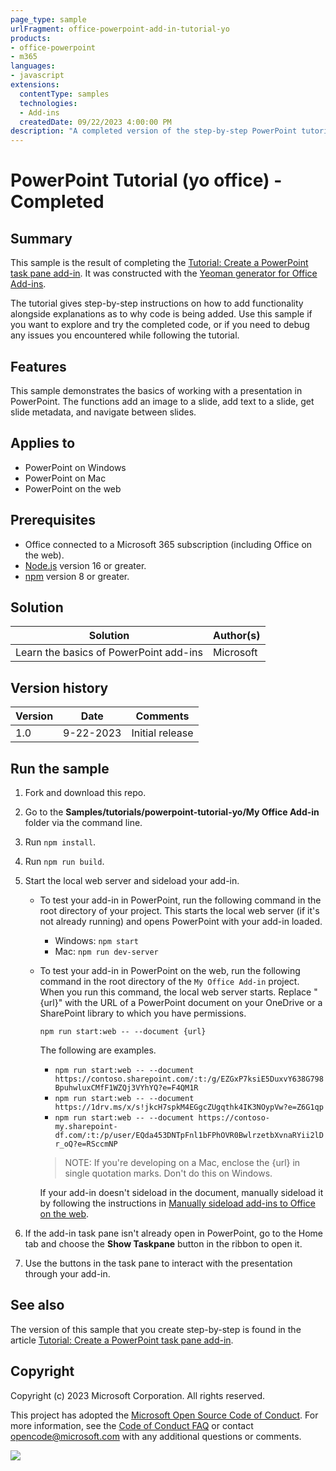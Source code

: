 ```yaml
---
page_type: sample
urlFragment: office-powerpoint-add-in-tutorial-yo
products:
- office-powerpoint
- m365
languages:
- javascript
extensions:
  contentType: samples
  technologies:
  - Add-ins
  createdDate: 09/22/2023 4:00:00 PM
description: "A completed version of the step-by-step PowerPoint tutorial hosted on learn.microsoft.com."
---
```


# PowerPoint Tutorial (yo office) - Completed

## Summary

This sample is the result of completing the [Tutorial: Create a PowerPoint task pane add-in](https://learn.microsoft.com/office/dev/add-ins/tutorials/powerpoint-tutorial?tabs=yeomangenerator). It was constructed with the [Yeoman generator for Office Add-ins](https://learn.microsoft.com/office/dev/add-ins/develop/yeoman-generator-overview).

The tutorial gives step-by-step instructions on how to add functionality alongside explanations as to why code is being added. Use this sample if you want to explore and try the completed code, or if you need to debug any issues you encountered while following the tutorial.

## Features

This sample demonstrates the basics of working with a presentation in PowerPoint. The functions add an image to a slide, add text to a slide, get slide metadata, and navigate between slides.

## Applies to

- PowerPoint on Windows
- PowerPoint on Mac
- PowerPoint on the web

## Prerequisites

- Office connected to a Microsoft 365 subscription (including Office on the web).
- [Node.js](https://nodejs.org/) version 16 or greater.
- [npm](https://docs.npmjs.com/downloading-and-installing-node-js-and-npm) version 8 or greater.

## Solution

| Solution | Author(s) |
|----------|-----------|
| Learn the basics of PowerPoint add-ins | Microsoft |

## Version history

| Version  | Date | Comments |
|----------|------|----------|
| 1.0 | 9-22-2023 | Initial release |

## Run the sample

1. Fork and download this repo.

1. Go to the **Samples/tutorials/powerpoint-tutorial-yo/My Office Add-in** folder via the command line.

1. Run `npm install`.

1. Run `npm run build`.

1. Start the local web server and sideload your add-in.

    - To test your add-in in PowerPoint, run the following command in the root directory of your project. This starts the local web server (if it's not already running) and opens PowerPoint with your add-in loaded.

      - Windows: `npm start`
      - Mac: `npm run dev-server`

    - To test your add-in in PowerPoint on the web, run the following command in the root directory of the `My Office Add-in` project. When you run this command, the local web server starts. Replace "{url}" with the URL of a PowerPoint document on your OneDrive or a SharePoint library to which you have permissions.

      ```command line
      npm run start:web -- --document {url}
      ```

      The following are examples.

      - `npm run start:web -- --document https://contoso.sharepoint.com/:t:/g/EZGxP7ksiE5DuxvY638G798BpuhwluxCMfF1WZQj3VYhYQ?e=F4QM1R`
      - `npm run start:web -- --document https://1drv.ms/x/s!jkcH7spkM4EGgcZUgqthk4IK3NOypVw?e=Z6G1qp`
      - `npm run start:web -- --document https://contoso-my.sharepoint-df.com/:t:/p/user/EQda453DNTpFnl1bFPhOVR0BwlrzetbXvnaRYii2lDr_oQ?e=RSccmNP`

      > NOTE: If you're developing on a Mac, enclose the {url} in single quotation marks. Don't do this on Windows.

      If your add-in doesn't sideload in the document, manually sideload it by following the instructions in [Manually sideload add-ins to Office on the web](https://learn.microsoft.com/office/dev/add-ins/testing/sideload-office-add-ins-for-testing).

1. If the add-in task pane isn't already open in PowerPoint, go to the Home tab and choose the **Show Taskpane** button in the ribbon to open it.

1. Use the buttons in the task pane to interact with the presentation through your add-in.

## See also

The version of this sample that you create step-by-step is found in the article [Tutorial: Create a PowerPoint task pane add-in](https://learn.microsoft.com/office/dev/add-ins/tutorials/powerpoint-tutorial?tabs=yeomangenerator).

## Copyright

Copyright (c) 2023 Microsoft Corporation. All rights reserved.

This project has adopted the [Microsoft Open Source Code of Conduct](https://opensource.microsoft.com/codeofconduct/). For more information, see the [Code of Conduct FAQ](https://opensource.microsoft.com/codeofconduct/faq/) or contact [opencode@microsoft.com](mailto:opencode@microsoft.com) with any additional questions or comments.

<img src="https://pnptelemetry.azurewebsites.net/pnp-officeaddins/samples/office-powerpoint-add-in-tutorial-yo" />